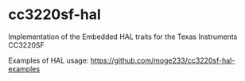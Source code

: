 # cc3220sf-hal
Implementation of the Embedded HAL traits for the Texas Instruments CC3220SF

Examples of HAL usage: https://github.com/moge233/cc3220sf-hal-examples
